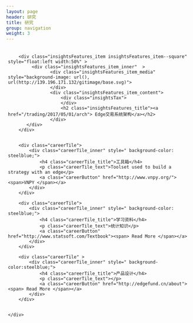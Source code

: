 ```yaml
---
layout: page
header: 研究
title: 研究
group: navigation
weight: 3
---
```


<!-- Styles -->
<link rel="stylesheet" media="all" href="./image/site.min.css" type="text/css">
<!-- Modernizr -->
<script src="./image/modernizr.min.js"></script>

<div class="contentWrapper" >
<section class="homeTiles" style="padding:1%;">
    <div class="homeTiles_inner">


        <div class="insightsFeatures_item insightsFeatures_item--square" style="float:left width:50%" >
             <div class="insightsFeatures_item_inner"  >
                    <div class="insightsFeatures_item_media" style="background-image: url(), url(http://139.196.171.132/gitimage/base.svg)">
                    </div>
                    <div class="insightsFeatures_item_content">
                        <div class="insightsTax">
                        </div>
                        <h2 class="insightsFeatures_title"><a href="/trading/2017/05/01/arch"> Edge交易系统架构</a></h2>
                    </div>
           </div>
        </div>


        <div class="careerTile">
            <div class="careerTile_inner" style=" background-color: steelblue;">
                <h4 class="careerTile_title">工具箱</h4>
                <p class="careerTile_text">Toolset used to build a strategy with an edge</p>
                <a class="careerButton" href="http://www.vnpy.org/"><span>VNPY </span></a>
            </div>
        </div>

        <div class="careerTile">
            <div class="careerTile_inner" style=" background-color: steelblue;">
                <h4 class="careerTile_title">学习资料</h4>
                <p class="careerTile_text">统计知识</p>
                <a class="careerButton" href="http://www.statsoft.com/Textbook"><span> Read More </span></a>
            </div>
        </div>
        
        <div class="careerTile" >
            <div class="careerTile_inner" style=" background-color:steelblue;">
                <h4 class="careerTile_title">产品设计</h4>
                <p class="careerTile_text"></p>
                <a class="careerButton" href="http://edgefund.cn/about"><span> Read More </span></a>
            </div>
        </div>


    </div>
</section>
</div><!-- /.contentWrapper -->
